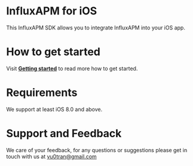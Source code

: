 # InfluxAPM for iOS

This InfluxAPM SDK allows you to integrate InfluxAPM into your iOS app.

# How to get started

Visit **[Getting started](https://www.influxapm.com/docs/getting_started)** to read more how to get started.

# Requirements

We support at least iOS 8.0 and above.

# Support and Feedback

We care of your feedback, for any questions or suggestions please get in touch with us at vu0tran@gmail.com

